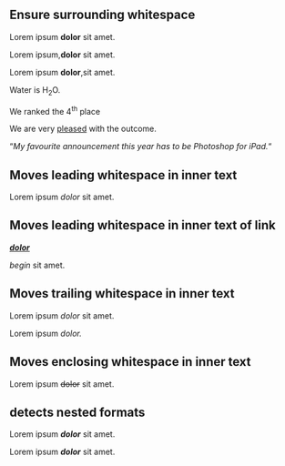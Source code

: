 ## Ensure surrounding whitespace

Lorem ipsum **dolor** sit amet.

Lorem ipsum,**dolor** sit amet.

Lorem ipsum **dolor**,sit amet.

Water is H<sub>2</sub>O.

We ranked the 4<sup>th</sup> place

We are very <u>pleased</u> with the outcome.

“_My favourite announcement this year has to be Photoshop for iPad._“

## Moves leading whitespace in inner text

Lorem ipsum _dolor_ sit amet.

## Moves leading whitespace in inner text of link

[ **_dolor_**](https://www.adobe.com "adobe")

_begin_ sit amet.

## Moves trailing whitespace in inner text

Lorem ipsum _dolor_ sit amet.

Lorem ipsum _dolor._

## Moves enclosing whitespace in inner text

Lorem ipsum ~~dolor~~ sit amet.

## detects nested formats

Lorem ipsum **_dolor_** sit amet.

Lorem ipsum **_dolor_** sit amet.
